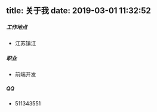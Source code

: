 title: 关于我
date: 2019-03-01 11:32:52
---
##### 工作地点

- 江苏镇江

##### 职业

- 前端开发

##### QQ

- 511343551